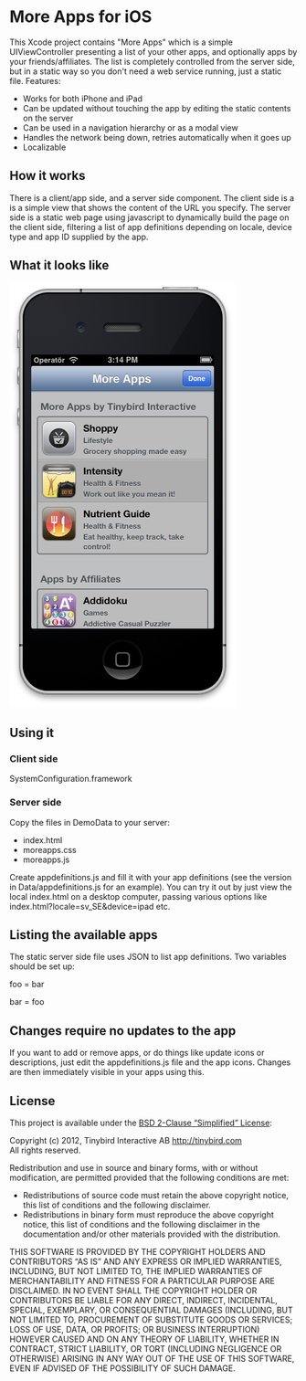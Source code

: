 # More Apps for iOS

This Xcode project contains "More Apps" which is a simple UIViewController presenting a list of your other apps, and optionally apps by your friends/affiliates. The list is completely controlled from the server side, but in a static way so you don't need  a web service running, just a static file. Features:

* Works for both iPhone and iPad
* Can be updated without touching the app by editing the static contents on the server
* Can be used in a navigation hierarchy or as a modal view
* Handles the network being down, retries automatically when it goes up
* Localizable

## How it works

There is a client/app side, and a server side component. The client side is a is a simple view that shows the content of the URL you specify. The server side is a static web page using javascript to dynamically build the page on the client side, filtering a list of app definitions depending on locale, device type and app ID supplied by the app.

## What it looks like

![More Apps example screenshot](https://github.com/rhult/MoreApps/raw/master/Screenshots/Example.png)

## Using it

### Client side

SystemConfiguration.framework

### Server side

Copy the files in DemoData to your server:

- index.html
- moreapps.css
- moreapps.js

Create appdefinitions.js and fill it with your app definitions (see the version in Data/appdefinitions.js for an example). You can try it out by just view the local index.html on a desktop computer, passing various options like index.html?locale=sv_SE&device=ipad etc.

## Listing the available apps

The static server side file uses JSON to list app definitions. Two variables should be set up:

 foo = bar
 
 bar = foo

## Changes require no updates to the app

If you want to add or remove apps, or do things like update icons or descriptions, just edit the appdefinitions.js file and the app icons. Changes are then immediately visible in your apps using this.

## License

This project is available under the [BSD 2-Clause “Simplified” License](http://www.opensource.org/licenses/BSD-2-Clause):

Copyright (c) 2012, Tinybird Interactive AB <http://tinybird.com>  
All rights reserved.

Redistribution and use in source and binary forms, with or without modification, are permitted provided that the following conditions are met:

- Redistributions of source code must retain the above copyright notice, this list of conditions and the following disclaimer.
- Redistributions in binary form must reproduce the above copyright notice, this list of conditions and the following disclaimer in the documentation and/or other materials provided with the distribution.

THIS SOFTWARE IS PROVIDED BY THE COPYRIGHT HOLDERS AND CONTRIBUTORS “AS IS” AND ANY EXPRESS OR IMPLIED WARRANTIES, INCLUDING, BUT NOT LIMITED TO, THE IMPLIED WARRANTIES OF MERCHANTABILITY AND FITNESS FOR A PARTICULAR PURPOSE ARE DISCLAIMED. IN NO EVENT SHALL THE COPYRIGHT HOLDER OR CONTRIBUTORS BE LIABLE FOR ANY DIRECT, INDIRECT, INCIDENTAL, SPECIAL, EXEMPLARY, OR CONSEQUENTIAL DAMAGES (INCLUDING, BUT NOT LIMITED TO, PROCUREMENT OF SUBSTITUTE GOODS OR SERVICES; LOSS OF USE, DATA, OR PROFITS; OR BUSINESS INTERRUPTION) HOWEVER CAUSED AND ON ANY THEORY OF LIABILITY, WHETHER IN CONTRACT, STRICT LIABILITY, OR TORT (INCLUDING NEGLIGENCE OR OTHERWISE) ARISING IN ANY WAY OUT OF THE USE OF THIS SOFTWARE, EVEN IF ADVISED OF THE POSSIBILITY OF SUCH DAMAGE.
